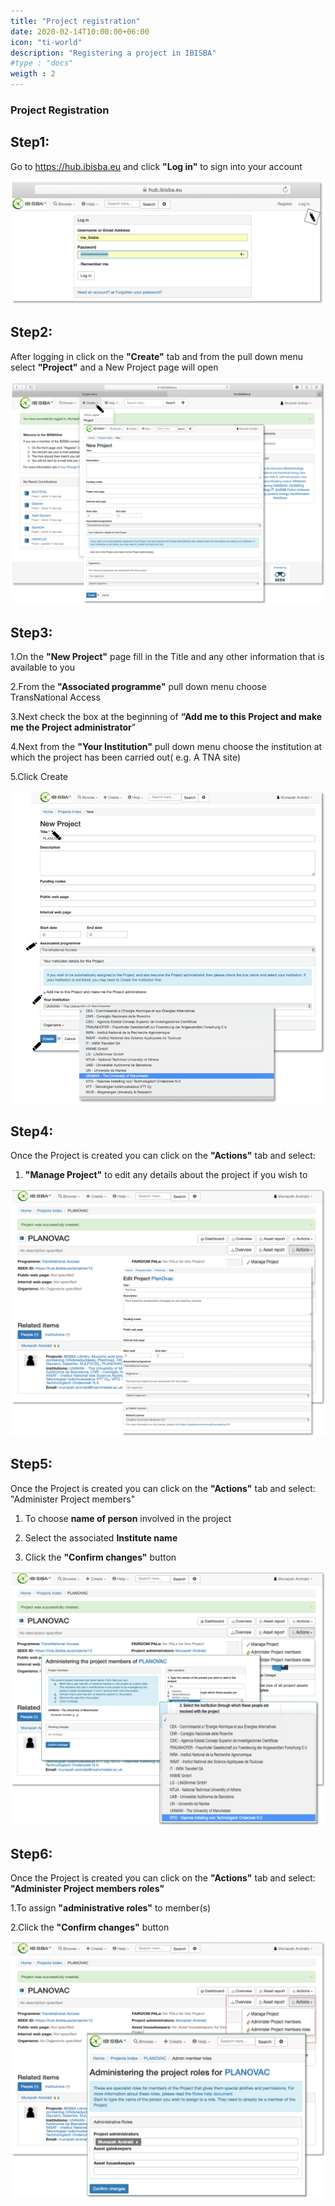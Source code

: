 ```yaml
---
title: "Project registration"
date: 2020-02-14T10:00:00+06:00
icon: "ti-world"
description: "Registering a project in IBISBA"
#type : "docs"
weigth : 2
---
```


### Project Registration

## Step1:

Go to https://hub.ibisba.eu and click **"Log in"** to sign into your account


![](Picture1.png)



<h2>Step2:</h2>

After logging in click on the **"Create"** tab and from the pull down menu select **"Project"** and a New Project page will open 


![](Picture2.png)



<h2>Step3:</h2> 

  1.On the **"New Project"** page fill in the Title and any other information that is available to you
  
  2.From the **"Associated programme"** pull down menu choose TransNational Access
  
  3.Next check the box at the beginning of **“Add me to this Project and make me the Project administrator**”
  
  4.Next from the **"Your Institution"** pull down menu choose the  institution at which the project has been carried out( e.g. A       TNA site) 
  
  5.Click Create


![](Picture3.png)

<h2>Step4:</h2>

Once the Project is created you can click on the **"Actions"** tab and select:

  1. **"Manage Project"** to edit any details about the project if you wish to
  
  
![](Picture4.png)


<h2>Step5:</h2>

Once the Project is created you can click on the **"Actions"** tab and select: "Administer Project members" 

  1. To choose **name of person** involved in the project
  
  2. Select the associated **Institute name**
  
  3. Click the **"Confirm changes"** button
  


![](Picture5.png)

<h2>Step6:</h2>

Once the Project is created you can click on the **"Actions"** tab and select: **"Administer Project members roles"**
  
  1.To assign **"administrative roles"** to member(s) 
  
  2.Click the **"Confirm changes"** button


![](Picture6.png)

